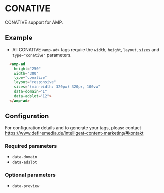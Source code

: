 <!---
Copyright 2019 The AMP HTML Authors. All Rights Reserved.

Licensed under the Apache License, Version 2.0 (the "License");
you may not use this file except in compliance with the License.
You may obtain a copy of the License at

      http://www.apache.org/licenses/LICENSE-2.0

Unless required by applicable law or agreed to in writing, software
distributed under the License is distributed on an "AS-IS" BASIS,
WITHOUT WARRANTIES OR CONDITIONS OF ANY KIND, either express or implied.
See the License for the specific language governing permissions and
limitations under the License.
-->

# CONATIVE

CONATIVE support for AMP.

## Example

- All CONATIVE `<amp-ad>` tags require the `width`, `height`, `layout`, `sizes` and `type="conative"` parameters.

```html
  <amp-ad 
    height="250"
    width="300"
    type="conative"
    layout="responsive"
    sizes="(min-width: 320px) 320px, 100vw"
    data-domain="1"
    data-adslot="12">
  </amp-ad>
```

## Configuration

For configuration details and to generate your tags, please contact https://www.definemedia.de/intelligent-content-marketing/#kontakt

### Required parameters

- `data-domain`
- `data-adslot`

### Optional parameters

- `data-preview`